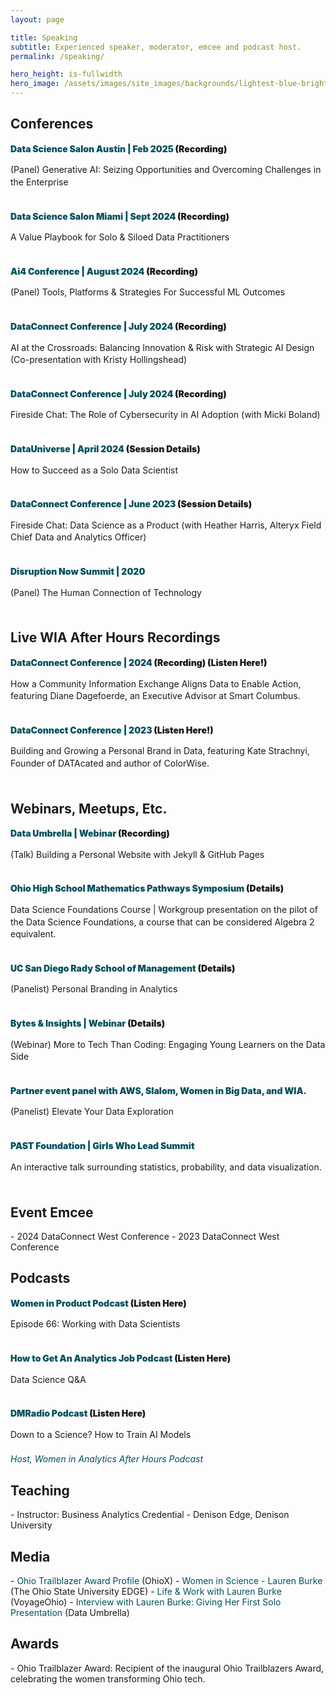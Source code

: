 ```yaml
---
layout: page

title: Speaking
subtitle: Experienced speaker, moderator, emcee and podcast host.
permalink: /speaking/

hero_height: is-fullwidth
hero_image: /assets/images/site_images/backgrounds/lightest-blue-bright.png
---
```


<h2> Conferences </h2>
<div STYLE="line-height:1.4">
<p style="text-decoration: none; color:#02505d; font-weight:900;">Data Science Salon Austin | Feb 2025 <a href="https://youtu.be/YEGdssuoq-w?si=JclCB4ETgAtrm4dx" target="_blank" style="text-decoration: none; font-weight:900;"> (Recording)</a></p>
(Panel) Generative AI: Seizing Opportunities and Overcoming Challenges in the Enterprise
</div>
<div style="line-height:150%;"><br></div>
<div STYLE="line-height:1.4">
<p style="text-decoration: none; color:#02505d; font-weight:900;">Data Science Salon Miami | Sept 2024 <a href="https://youtu.be/_w3R-PSQxqE?si=_aE-vQ-EJrPi4N2Z" target="_blank" style="text-decoration: none; font-weight:900;"> (Recording)</a>
</p> A Value Playbook for Solo & Siloed Data Practitioners</div>
<div style="line-height:150%;"><br></div>
<div STYLE="line-height:1.4">
<p style="text-decoration: none; color:#02505d; font-weight:900;">Ai4 Conference | August 2024
 <a href="https://youtu.be/yJlb-jZXS1k?si=kxnUPsr6TQHj_bUF" target="_blank" style="text-decoration: none; font-weight:900;"> (Recording)</a> 
 </p>(Panel) Tools, Platforms & Strategies For Successful ML Outcomes
</div>
<div style="line-height:150%;"><br></div>

<div STYLE="line-height:1.4">
<p style="text-decoration: none; color:#02505d; font-weight:900;">DataConnect Conference | July 2024
 <a href="https://youtu.be/5f5cJEcvinw?si=8KtldtPfHxBqn1QD" target="_blank" style="text-decoration: none; font-weight:900;"> (Recording)</a></p>
 AI at the Crossroads: Balancing Innovation & Risk with Strategic AI Design (Co-presentation with Kristy Hollingshead)
</div>
<div style="line-height:150%;"><br></div>

<div STYLE="line-height:1.4">
<p style="text-decoration: none; color:#02505d; font-weight:900;">DataConnect Conference | July 2024
 <a href="https://youtu.be/gsru5DbOgvE?si=hA6nfWJngkpLBryF" target="_blank" style="text-decoration: none; font-weight:900;"> (Recording)</a></p>
Fireside Chat: The Role of Cybersecurity in AI Adoption (with Micki Boland)
</div>
<div style="line-height:150%;"><br></div>

<div STYLE="line-height:1.4">
<p style="text-decoration: none; color:#02505d; font-weight:900;">DataUniverse | April 2024 <a href="https://www.datauniverseevent.com/en-us/experience-and-learn/agenda/session-details.3601.214338.how-to-succeed-as-a-solo-data-scientist.html" target="_blank" style="text-decoration: none; font-weight:900;"> (Session Details)</a> </p>
How to Succeed as a Solo Data Scientist
</div>
<div style="line-height:150%;"><br></div>

<div STYLE="line-height:1.4">
<p style="text-decoration: none; color:#02505d; font-weight:900;">DataConnect Conference | June 2023 <a href="https://youtu.be/1Uh_i29GcLU?si=jOUx9iDLDD33I9lx" target="_blank" style="text-decoration: none; font-weight:900;"> (Session Details)</a></p>Fireside Chat: Data Science as a Product (with Heather Harris, Alteryx Field Chief Data and Analytics Officer)
</div>
<div style="line-height:150%;"><br></div>

<div STYLE="line-height:1.4">
<p style="text-decoration: none; color:#02505d; font-weight:900;">Disruption Now Summit | 2020 </p>
(Panel) The Human Connection of Technology
</div>
<div style="line-height:150%;"><br></div>


<h2> Live WIA After Hours Recordings </h2>
<div STYLE="line-height:1.4">
<p style="text-decoration: none; color:#02505d; font-weight:900;">DataConnect Conference | 2024 <a href="https://youtu.be/uUrg6tU4fX8?si=ZsPlSsG1_UWIRkrV" target="_blank" style="text-decoration: none; font-weight:900;"> (Recording)</a><a href="https://www.womeninanalytics.com/podcast-episodes/ep22" target="_blank" style="text-decoration: none; font-weight:900;"> (Listen Here!)</a></p>
How a Community Information Exchange Aligns Data to Enable Action, featuring Diane Dagefoerde, an Executive Advisor at Smart Columbus.
</div>
<div style="line-height:150%;"><br></div>
<div STYLE="line-height:1.4">
<p style="text-decoration: none; color:#02505d; font-weight:900;">DataConnect Conference | 2023 <a href="https://www.womeninanalytics.com/podcast-episodes/ep17" target="_blank" style="text-decoration: none; font-weight:900;"> (Listen Here!)</a></p>
Building and Growing a Personal Brand in Data, featuring Kate Strachnyi, Founder of DATAcated and author of ColorWise.
</div>
<div style="line-height:150%;"><br></div>


<h2> Webinars, Meetups, Etc. </h2>
<div STYLE="line-height:1.4">
<p style="text-decoration: none; color:#02505d; font-weight:900;">Data Umbrella | Webinar <a href="https://youtu.be/7SBXl94xNl8" target="_blank" style="text-decoration: none; font-weight:900;"> (Recording)</a></p>(Talk) Building a Personal Website with Jekyll & GitHub Pages
</div>
<div style="line-height:150%;"><br></div>
<div STYLE="line-height:1.4">
<p style="text-decoration: none; color:#02505d; font-weight:900;">Ohio High School Mathematics Pathways Symposium<a href="https://education.ohio.gov/Topics/Learning-in-Ohio/Mathematics/Resources-for-Mathematics/Math-Pathways#High%20School%20Mathematics%20Pathways%20Symposium" target="_blank" style="text-decoration: none; font-weight:900;"> (Details)</a>
</p>Data Science Foundations Course | Workgroup presentation on the pilot of the Data Science Foundations, a course that can be considered Algebra 2 equivalent.
</div>
<div style="line-height:150%;"><br></div>
<div STYLE="line-height:1.4">
<p style="text-decoration: none; color:#02505d; font-weight:900;">UC San Diego Rady School of Management<a href="https://education.ohio.gov/Topics/Learning-in-Ohio/Mathematics/Resources-for-Mathematics/Math-Pathways#High%20School%20Mathematics%20Pathways%20Symposium" target="_blank" style="text-decoration: none; font-weight:900;"> (Details)</a></p>
(Panelist) Personal Branding in Analytics
</div>
<div style="line-height:150%;"><br></div>
<div STYLE="line-height:1.4">
<p style="text-decoration: none; color:#02505d; font-weight:900;">Bytes & Insights | Webinar<a href="https://youtu.be/gLKcdTkkqcc" target="_blank" style="text-decoration: none; font-weight:900;"> (Details)</a></p>
(Webinar) More to Tech Than Coding: Engaging Young Learners on the Data Side
</div>
<div style="line-height:150%;"><br></div>
<div STYLE="line-height:1.4">
<p style="text-decoration: none; color:#02505d; font-weight:900;">Partner event panel with AWS, Slalom, Women in Big Data, and WIA. </p>
(Panelist) Elevate Your Data Exploration</div>
<div style="line-height:150%;"><br></div>
<div STYLE="line-height:1.4">
<p style="text-decoration: none; color:#02505d; font-weight:900;">PAST Foundation | Girls Who Lead Summit </p>
  An interactive talk surrounding statistics, probability, and data visualization.</div>
<div style="line-height:150%;"><br></div>


<h2> Event Emcee </h2>
- 2024 DataConnect West Conference
- 2023 DataConnect West Conference


<h2> Podcasts </h2>
<div STYLE="line-height:1.4">
<p style="text-decoration: none; color:#02505d; font-weight:900;">Women in Product Podcast <a href="https://womenpm.org/podcast/episode-66-working-with-data-scientists/" target="_blank" style="text-decoration: none; font-weight:900;"> (Listen Here)</a></p>
Episode 66: Working with Data Scientists
</div>
<div style="line-height:150%;"><br></div>

<div STYLE="line-height:1.4">
<p style="text-decoration: none; color:#02505d; font-weight:900;">How to Get An Analytics Job Podcast <a href="https://www.youtube.com/live/hd4P-5qQmGM" target="_blank" style="text-decoration: none; font-weight:900;"> (Listen Here)</a></p>
Data Science Q&A
</div>
<div style="line-height:150%;"><br></div>

<div STYLE="line-height:1.4">
<p style="text-decoration: none; color:#02505d; font-weight:900;">DMRadio Podcast <a href="https://www.audacy.com/podcast/dmradio-podcast-75135/episodes/down-to-a-science-how-to-train-ai-models-58cd3" target="_blank" style="text-decoration: none; font-weight:900;"> (Listen Here)</a></p>
Down to a Science? How to Train AI Models</div>
<div style="line-height:150%;"><br></div>

<div STYLE="line-height:2"></div>
<a href="https://www.womeninanalytics.com/podcast" target="_blank" style="text-decoration: none; color:#02505d"><i>Host, Women in Analytics After Hours Podcast</i></a>


<h2> Teaching </h2>
- Instructor: Business Analytics Credential - Denison Edge, Denison University 


<h2> Media </h2>
- <a href="https://www.ohiox.org/profiles/lauren-burke" target="_blank" style="text-decoration: none; color:#02505d">Ohio Trailblazer Award Profile</a> (OhioX)
- <a href="https://edge.ehe.osu.edu/2023/02/08/women-in-science-lauren-burke" target="_blank" style="text-decoration: none; color:#02505d">Women in Science - Lauren Burke</a> (The Ohio State University EDGE)
- <a href="https://voyageohio.com/interview/life-work-with-lauren-burke-of-worthington/" target="_blank" style="text-decoration: none; color:#02505d">Life & Work with Lauren Burke</a> (VoyageOhio)
- <a href="https://blog.dataumbrella.org/lburke" target="_blank" style="text-decoration: none; color:#02505d">Interview with Lauren Burke: Giving Her First Solo Presentation</a> (Data Umbrella)


<h2> Awards </h2>
- Ohio Trailblazer Award: Recipient of the inaugural Ohio Trailblazers Award, celebrating the women transforming Ohio tech.
